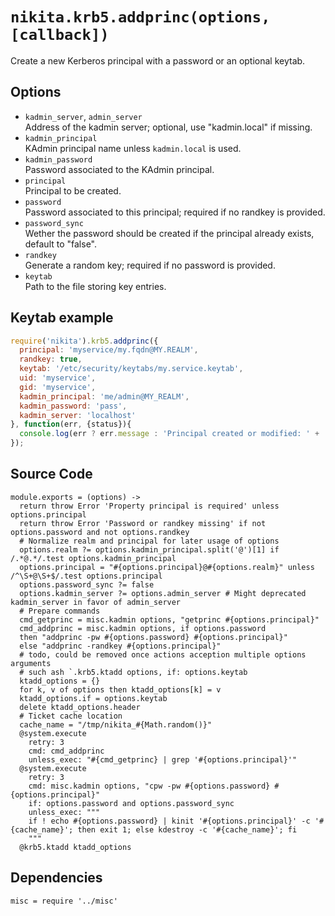 
# `nikita.krb5.addprinc(options, [callback])`

Create a new Kerberos principal with a password or an optional keytab.

## Options

* `kadmin_server`, `admin_server`   
  Address of the kadmin server; optional, use "kadmin.local" if missing.   
* `kadmin_principal`   
  KAdmin principal name unless `kadmin.local` is used.   
* `kadmin_password`   
  Password associated to the KAdmin principal.   
* `principal`   
  Principal to be created.   
* `password`   
  Password associated to this principal; required if no randkey is
  provided.   
* `password_sync`   
  Wether the password should be created if the principal already exists,
  default to "false".   
* `randkey`   
  Generate a random key; required if no password is provided.   
* `keytab`   
  Path to the file storing key entries.   

## Keytab example

```js
require('nikita').krb5.addprinc({
  principal: 'myservice/my.fqdn@MY.REALM',
  randkey: true,
  keytab: '/etc/security/keytabs/my.service.keytab',
  uid: 'myservice',
  gid: 'myservice',
  kadmin_principal: 'me/admin@MY_REALM',
  kadmin_password: 'pass',
  kadmin_server: 'localhost'
}, function(err, {status}){
  console.log(err ? err.message : 'Principal created or modified: ' + !!status);
});
```

## Source Code

    module.exports = (options) ->
      return throw Error 'Property principal is required' unless options.principal
      return throw Error 'Password or randkey missing' if not options.password and not options.randkey
      # Normalize realm and principal for later usage of options
      options.realm ?= options.kadmin_principal.split('@')[1] if /.*@.*/.test options.kadmin_principal
      options.principal = "#{options.principal}@#{options.realm}" unless /^\S+@\S+$/.test options.principal
      options.password_sync ?= false
      options.kadmin_server ?= options.admin_server # Might deprecated kadmin_server in favor of admin_server
      # Prepare commands
      cmd_getprinc = misc.kadmin options, "getprinc #{options.principal}"
      cmd_addprinc = misc.kadmin options, if options.password
      then "addprinc -pw #{options.password} #{options.principal}"
      else "addprinc -randkey #{options.principal}"
      # todo, could be removed once actions acception multiple options arguments
      # such ash `.krb5.ktadd options, if: options.keytab
      ktadd_options = {}
      for k, v of options then ktadd_options[k] = v
      ktadd_options.if = options.keytab
      delete ktadd_options.header
      # Ticket cache location
      cache_name = "/tmp/nikita_#{Math.random()}"
      @system.execute
        retry: 3
        cmd: cmd_addprinc
        unless_exec: "#{cmd_getprinc} | grep '#{options.principal}'"
      @system.execute
        retry: 3
        cmd: misc.kadmin options, "cpw -pw #{options.password} #{options.principal}"
        if: options.password and options.password_sync
        unless_exec: """
        if ! echo #{options.password} | kinit '#{options.principal}' -c '#{cache_name}'; then exit 1; else kdestroy -c '#{cache_name}'; fi
        """
      @krb5.ktadd ktadd_options

## Dependencies

    misc = require '../misc'
